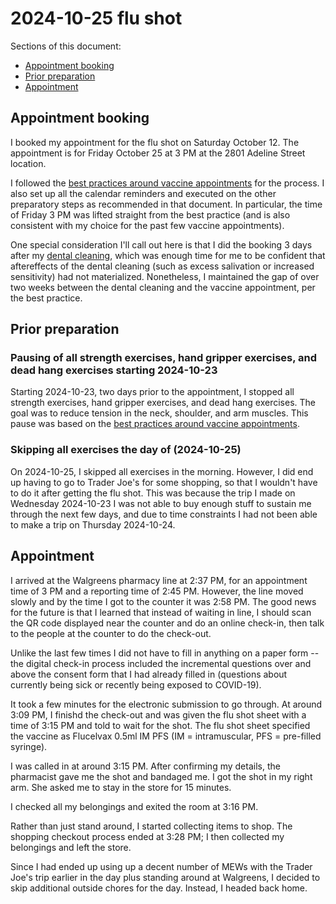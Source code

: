 # 2024-10-25 flu shot

Sections of this document:

* [Appointment booking](#appointment-booking)
* [Prior preparation](#prior-preparation)
* [Appointment](#appointment)

## Appointment booking

I booked my appointment for the flu shot on Saturday October 12. The
appointment is for Friday October 25 at 3 PM at the 2801 Adeline
Street location.

I followed the [best practices around vaccine
appointments](../../best-practices/best-practices-around-vaccine-appointments.md)
for the process. I also set up all the calendar reminders and executed
on the other preparatory steps as recommended in that document. In
particular, the time of Friday 3 PM was lifted straight from the best
practice (and is also consistent with my choice for the past few
vaccine appointments).

One special consideration I'll call out here is that I did the booking
3 days after my [dental cleaning](2024-10-09-dental-cleaning.md),
which was enough time for me to be confident that aftereffects of the
dental cleaning (such as excess salivation or increased sensitivity)
had not materialized. Nonetheless, I maintained the gap of over two
weeks between the dental cleaning and the vaccine appointment, per the
best practice.

## Prior preparation

### Pausing of all strength exercises, hand gripper exercises, and dead hang exercises starting 2024-10-23

Starting 2024-10-23, two days prior to the appointment, I stopped all
strength exercises, hand gripper exercises, and dead hang
exercises. The goal was to reduce tension in the neck, shoulder, and
arm muscles. This pause was based on the [best practices around
vaccine
appointments](../../best-practices/best-practices-around-vaccine-appointments.md).

### Skipping all exercises the day of (2024-10-25)

On 2024-10-25, I skipped all exercises in the morning. However, I did
end up having to go to Trader Joe's for some shopping, so that I
wouldn't have to do it after getting the flu shot. This was because
the trip I made on Wednesday 2024-10-23 I was not able to buy enough
stuff to sustain me through the next few days, and due to time
constraints I had not been able to make a trip on Thursday 2024-10-24.

## Appointment

I arrived at the Walgreens pharmacy line at 2:37 PM, for an
appointment time of 3 PM and a reporting time of 2:45 PM. However, the
line moved slowly and by the time I got to the counter it was 2:58
PM. The good news for the future is that I learned that instead of
waiting in line, I should scan the QR code displayed near the counter
and do an online check-in, then talk to the people at the counter to
do the check-out.

Unlike the last few times I did not have to fill in anything on a
paper form -- the digital check-in process included the incremental
questions over and above the consent form that I had already filled in
(questions about currently being sick or recently being exposed to
COVID-19).

It took a few minutes for the electronic submission to go through. At
around 3:09 PM, I finishd the check-out and was given the flu shot
sheet with a time of 3:15 PM and told to wait for the shot. The flu
shot sheet specified the vaccine as Flucelvax 0.5ml IM PFS (IM =
intramuscular, PFS = pre-filled syringe).

I was called in at around 3:15 PM. After confirming my details, the
pharmacist gave me the shot and bandaged me. I got the shot in my
right arm. She asked me to stay in the store for 15 minutes.

I checked all my belongings and exited the room at 3:16 PM.

Rather than just stand around, I started collecting items to shop. The
shopping checkout process ended at 3:28 PM; I then collected my
belongings and left the store.

Since I had ended up using up a decent number of MEWs with the Trader
Joe's trip earlier in the day plus standing around at Walgreens, I
decided to skip additional outside chores for the day. Instead, I
headed back home.
